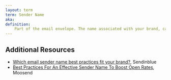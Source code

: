 ```yaml
---
layout: term
term: Sender Name
aka:
definition:
    Part of the email envelope. The name associated with your brand, can be updated on a send-by-send basis. Good to use something memorable but pertinent to your brand. Easy to be annoying.
---
```


## Additional Resources

- [Which email sender name best practices fit your brand?](https://www.sendinblue.com/blog/email-sender-name/), Sendinblue
- [Best Practices For An Effective Sender Name To Boost Open Rates](https://moosend.com/blog/sender-name/), Moosend
 
